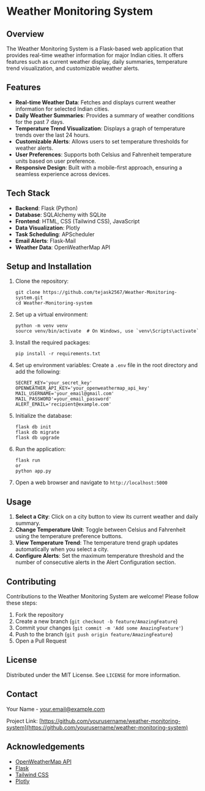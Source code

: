# Weather Monitoring System

## Overview

The Weather Monitoring System is a Flask-based web application that provides real-time weather information for major Indian cities. It offers features such as current weather display, daily summaries, temperature trend visualization, and customizable weather alerts.

## Features

- **Real-time Weather Data**: Fetches and displays current weather information for selected Indian cities.
- **Daily Weather Summaries**: Provides a summary of weather conditions for the past 7 days.
- **Temperature Trend Visualization**: Displays a graph of temperature trends over the last 24 hours.
- **Customizable Alerts**: Allows users to set temperature thresholds for weather alerts.
- **User Preferences**: Supports both Celsius and Fahrenheit temperature units based on user preference.
- **Responsive Design**: Built with a mobile-first approach, ensuring a seamless experience across devices.

## Tech Stack

- **Backend**: Flask (Python)
- **Database**: SQLAlchemy with SQLite
- **Frontend**: HTML, CSS (Tailwind CSS), JavaScript
- **Data Visualization**: Plotly
- **Task Scheduling**: APScheduler
- **Email Alerts**: Flask-Mail
- **Weather Data**: OpenWeatherMap API

## Setup and Installation

1. Clone the repository:
   ```
   git clone https://github.com/tejask2567/Weather-Monitoring-system.git
   cd Weather-Monitoring-system
   ```

2. Set up a virtual environment:
   ```
   python -m venv venv
   source venv/bin/activate  # On Windows, use `venv\Scripts\activate`
   ```

3. Install the required packages:
   ```
   pip install -r requirements.txt
   ```

4. Set up environment variables:
   Create a `.env` file in the root directory and add the following:
   ```
   SECRET_KEY='your_secret_key'
   OPENWEATHER_API_KEY='your_openweathermap_api_key'
   MAIL_USERNAME='your_email@gmail.com'
   MAIL_PASSWORD'=your_email_password'
   ALERT_EMAIL='recipient@example.com'
   ```

5. Initialize the database:
   ```
   flask db init
   flask db migrate
   flask db upgrade
   ```

6. Run the application:
   ```
   flask run
   or
   python app.py
   ```

7. Open a web browser and navigate to `http://localhost:5000`

## Usage

1. **Select a City**: Click on a city button to view its current weather and daily summary.
2. **Change Temperature Unit**: Toggle between Celsius and Fahrenheit using the temperature preference buttons.
3. **View Temperature Trend**: The temperature trend graph updates automatically when you select a city.
4. **Configure Alerts**: Set the maximum temperature threshold and the number of consecutive alerts in the Alert Configuration section.

## Contributing

Contributions to the Weather Monitoring System are welcome! Please follow these steps:

1. Fork the repository
2. Create a new branch (`git checkout -b feature/AmazingFeature`)
3. Commit your changes (`git commit -m 'Add some AmazingFeature'`)
4. Push to the branch (`git push origin feature/AmazingFeature`)
5. Open a Pull Request

## License

Distributed under the MIT License. See `LICENSE` for more information.

## Contact

Your Name - your.email@example.com

Project Link: [https://github.com/yourusername/weather-monitoring-system](https://github.com/yourusername/weather-monitoring-system)

## Acknowledgements

- [OpenWeatherMap API](https://openweathermap.org/api)
- [Flask](https://flask.palletsprojects.com/)
- [Tailwind CSS](https://tailwindcss.com/)
- [Plotly](https://plotly.com/)
